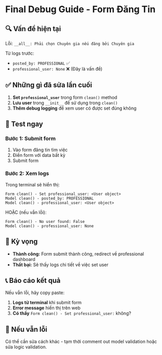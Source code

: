 # Final Debug Guide - Form Đăng Tin

## 🔍 Vấn đề hiện tại
Lỗi: `__all__: Phải chọn Chuyên gia nếu đăng bởi Chuyên gia`

Từ logs trước:
- `posted_by: PROFESSIONAL` ✅
- `professional_user: None` ❌ (Đây là vấn đề)

## ✅ Những gì đã sửa lần cuối
1. **Set `professional_user`** trong form `clean()` method
2. **Lưu user** trong `__init__` để sử dụng trong `clean()`
3. **Thêm debug logging** để xem user có được set đúng không

## 🧪 Test ngay

### Bước 1: Submit form
1. Vào form đăng tin tìm việc
2. Điền form với data bất kỳ
3. Submit form

### Bước 2: Xem logs
Trong terminal sẽ hiển thị:
```
Form clean() - Set professional_user: <User object>
Model clean() - posted_by: PROFESSIONAL
Model clean() - professional_user: <User object>
```

HOẶC (nếu vẫn lỗi):
```
Form clean() - No user found: False
Model clean() - professional_user: None
```

## 🎯 Kỳ vọng
- **Thành công:** Form submit thành công, redirect về professional dashboard
- **Thất bại:** Sẽ thấy logs chi tiết về việc set user

## 📞 Báo cáo kết quả
Nếu vẫn lỗi, hãy copy paste:
1. **Logs từ terminal** khi submit form
2. **Error message** hiển thị trên web
3. **Có thấy** `Form clean() - Set professional_user:` không?

## 🔧 Nếu vẫn lỗi
Có thể cần sửa cách khác - tạm thời comment out model validation hoặc sửa logic validation.
